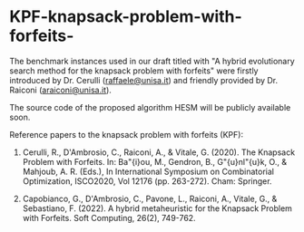 # KPF-knapsack-problem-with-forfeits-
The benchmark instances used in our draft titled with "A hybrid evolutionary search method for the knapsack problem with forfeits" were firstly introduced by Dr. Cerulli (raffaele@unisa.it) and friendly provided by Dr. Raiconi (araiconi@unisa.it).

The source code of the proposed algorithm HESM will be publicly available soon.

Reference papers to the knapsack problem with forfeits (KPF):

1. Cerulli, R., D'Ambrosio, C., Raiconi, A., \& Vitale, G. (2020). The Knapsack Problem with Forfeits. In: Ba\"{i}ou, M., Gendron, B., G\"{u}nl\"{u}k, O., \& Mahjoub, A. R. (Eds.), In International Symposium on Combinatorial Optimization, ISCO2020, Vol 12176 (pp. 263-272). Cham: Springer.

2. Capobianco, G., D'Ambrosio, C., Pavone, L., Raiconi, A., Vitale, G., \& Sebastiano, F. (2022). A hybrid metaheuristic for the Knapsack Problem with Forfeits. Soft Computing, 26(2), 749-762.
